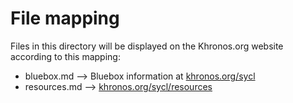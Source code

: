 # File mapping
Files in this directory will be displayed on the Khronos.org website according to this mapping:

* bluebox.md --> Bluebox information at [khronos.org/sycl](https://www.khronos.org/sycl)
* resources.md --> [khronos.org/sycl/resources](https://www.khronos.org/sycl/resources)

